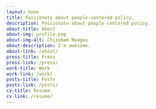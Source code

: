 ```yaml
---
layout: home
title: Passionate about people-centered policy.
description: Passionate about people-centered policy.
about-title: About
about-img: profile.png
about-img-alt: Chizobam Nwagwu
about-description: I'm awesome.
about-link: /about/
press-title: Press
press-link: /press/
work-title: Work
work-link: /work/
posts-title: Posts
posts-link: /posts/
cv-title: Resume
cv-link: /resume/
---
```

